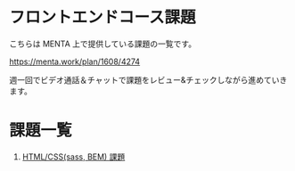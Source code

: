 
# フロントエンドコース課題

こちらは MENTA 上で提供している課題の一覧です。

https://menta.work/plan/1608/4274

週一回でビデオ通話＆チャットで課題をレビュー&チェックしながら進めていきます。

# 課題一覧

1. [HTML/CSS(sass, BEM) 課題](./0100-html-css)

